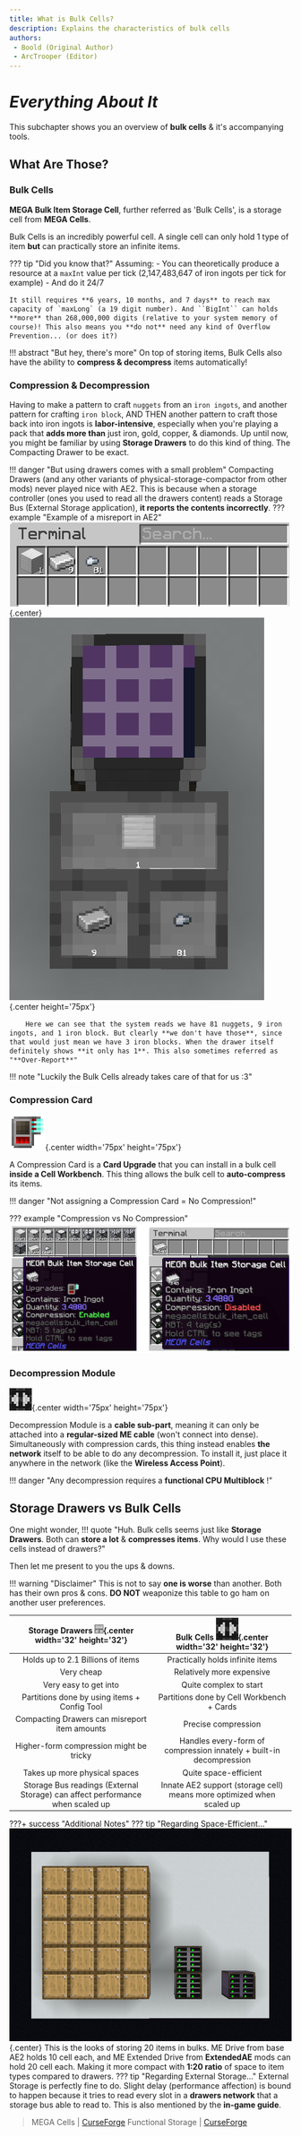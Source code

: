 ```yaml
---
title: What is Bulk Cells?
description: Explains the characteristics of bulk cells
authors: 
 - Boold (Original Author)
 - ArcTrooper (Editor)
---
```


# *Everything About It*

This subchapter shows you an overview of **bulk cells** & it's accompanying tools.  

## What Are Those?

### Bulk Cells

**MEGA Bulk Item Storage Cell**, further referred as 'Bulk Cells', is a storage cell from **MEGA Cells**.

Bulk Cells is an incredibly powerful cell. A single cell can only hold 1 type of item **but** can practically store an infinite items.

??? tip "Did you know that?"
    Assuming:
    - You can theoretically produce a resource at a ``maxInt`` value per tick (2,147,483,647 of iron ingots per tick for example)
    - And do it 24/7

    It still requires **6 years, 10 months, and 7 days** to reach max capacity of `maxLong` (a 19 digit number). And ``BigInt`` can holds **more** than 268,000,000 digits (relative to your system memory of course)! This also means you **do not** need any kind of Overflow Prevention... (or does it?)

!!! abstract "But hey, there's more"
    On top of storing items, Bulk Cells also have the ability to **compress & decompress** items automatically!

### Compression & Decompression
Having to make a pattern to craft `nuggets` from an `iron ingots`, and another pattern for crafting `iron block`, AND THEN another pattern to craft those back into iron ingots is **labor-intensive**, especially when you're playing a pack that **adds more than** just iron, gold, copper, & diamonds. Up until now, you might be familiar by using **Storage Drawers** to do this kind of thing. The Compacting Drawer to be exact.

!!! danger "But using drawers comes with a small problem"
    Compacting Drawers (and any other variants of physical-storage-compactor from other mods) never played nice with AE2. This is because when a storage controller (ones you used to read all the drawers content) reads a Storage Bus (External Storage application), **it reports the contents incorrectly**.
    ??? example "Example of a misreport in AE2"
        ![](img-bulk/booldCompactingMisreport.png){.center}
        ![](img-bulk/booldCompactingExample.png){.center height='75px'}

        Here we can see that the system reads we have 81 nuggets, 9 iron ingots, and 1 iron block. But clearly **we don't have those**, since that would just mean we have 3 iron blocks. When the drawer itself definitely shows **it only has 1**. This also sometimes referred as "**Over-Report**"

!!! note "Luckily the Bulk Cells already takes care of that for us :3"

### Compression Card

![](img-bulk/compressionCard.png){.center width='75px' height='75px'}

A Compression Card is a **Card Upgrade** that you can install in a bulk cell **inside a Cell Workbench**. This thing allows the bulk cell to **auto-compress** its items.

!!! danger "Not assigning a Compression Card = No Compression!"

??? example "Compression vs No Compression"
    ![](img-bulk/booldCompressComparison.png)

### Decompression Module

![](img-bulk/decompressionModule.png){.center width='75px' height='75px'}

Decompression Module is a **cable sub-part**, meaning it can only be attached into a **regular-sized ME cable** (won't connect into dense). Simultaneously with compression cards, this thing instead enables **the network** itself to be able to do any decompression. To install it, just place it anywhere in the network (like the **Wireless Access Point**).

!!! danger "Any decompression requires a **functional CPU Multiblock** !"

## Storage Drawers vs Bulk Cells

One might wonder,
!!! quote "Huh. Bulk cells seems just like **Storage Drawers**. Both can **store a lot** & **compresses items**. Why would I use these cells instead of drawers?"

Then let me present to you the ups & downs.

!!! warning "Disclaimer"
    This is not to say **one is worse** than another. Both has their own pros & cons. **DO NOT** weaponize this table to go ham on another user preferences.

| **Storage Drawers** ![](img-bulk/storageDrawer.png){.center width='32' height='32'} | **Bulk Cells** ![](img-bulk/decompressionModule.png){.center width='32' height='32'} |
|:---:|:---:|
| Holds up to 2.1 Billions of items | Practically holds infinite items  |
| Very cheap | Relatively more expensive |
| Very easy to get into | Quite complex to start |
| Partitions done by using items + Config Tool | Partitions done by Cell Workbench + Cards |
| Compacting Drawers can misreport item amounts | Precise compression |
| Higher-form compression might be tricky  | Handles every-form of compression innately + built-in decompression |
| Takes up more physical spaces | Quite space-efficient |
| Storage Bus readings (External Storage)  can affect performance when scaled up | Innate AE2 support (storage cell)  means more optimized when scaled up |

???+ success "Additional Notes"
    ??? tip "Regarding Space-Efficient..."
        ![](img-bulk/booldSizeComparison.png){.center}
        This is the looks of storing 20 items in bulks. ME Drive from base AE2 holds 10 cell each, and ME Extended Drive from **ExtendedAE** mods can hold 20 cell each. Making it more compact with **1:20 ratio** of space to item types compared to drawers.
    ??? tip "Regarding External Storage..."
        External Storage is perfectly fine to do. Slight delay (performance affection) is bound to happen because it tries to read every slot in a **drawers network** that a storage bus able to read to. This is also mentioned by the **in-game guide**.

> MEGA Cells | [CurseForge](https://legacy.curseforge.com/minecraft/mc-mods/mega-cells)
> Functional Storage | [CurseForge](https://legacy.curseforge.com/minecraft/mc-mods/functional-storage)
